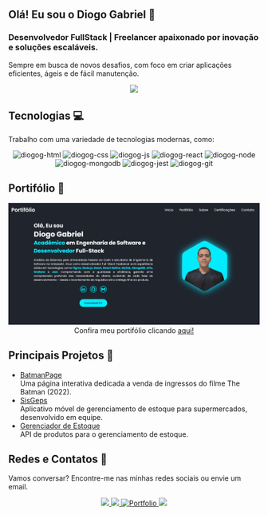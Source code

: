 ## Olá! Eu sou o Diogo Gabriel 👋
### Desenvolvedor FullStack | Freelancer apaixonado por inovação e soluções escaláveis.
Sempre em busca de novos desafios, com foco em criar aplicações eficientes, ágeis e de fácil manutenção.

<div align="center">
    <img src="https://github-readme-stats.vercel.app/api?username=DiogoG-dev&theme=blue-green">
</div>

## Tecnologias 💻
Trabalho com uma variedade de tecnologias modernas, como:

<div align="center">
    <img alt="diogog-html" src="https://img.shields.io/badge/HTML5-E34F26?style=for-the-badge&logo=html5&logoColor=white">
    <img alt="diogog-css" src="https://img.shields.io/badge/CSS3-1572B6?style=for-the-badge&logo=css3&logoColor=white">
    <img alt="diogog-js" src="https://img.shields.io/badge/JavaScript-F7DF1E?style=for-the-badge&logo=javascript&logoColor=black">
    <img alt="diogog-react" src="https://img.shields.io/badge/React-20232A?style=for-the-badge&logo=react&logoColor=61DAFB">
    <img alt="diogog-node" src="https://img.shields.io/badge/Node.js-43853D?style=for-the-badge&logo=node.js&logoColor=white">
    <img alt="diogog-mongodb" src="https://img.shields.io/badge/MongoDB-4EA94B?style=for-the-badge&logo=mongodb&logoColor=white">
    <img alt="diogog-jest" src="https://img.shields.io/badge/Jest-323330?style=for-the-badge&logo=Jest&logoColor=white">
    <img alt="diogog-git" src="https://img.shields.io/badge/GIT-E44C30?style=for-the-badge&logo=git&logoColor=white">
</div>

## Portifólio 🚀
<a href="https://diogog-dev.github.io/Portifolio/">
    <img src="./telaPotifolio.jpg">
</a>
<div align=center>Confira meu portifólio clicando <a href="https://diogog-dev.github.io/Portifolio/">aqui!</a></div>

## Principais Projetos 🌟
- <a href="https://github.com/DiogoG-dev/BatmanPage">BatmanPage</a><br>
Uma página interativa dedicada a venda de ingressos do filme The Batman (2022).
- <a href="https://github.com/DiogoG-dev/SisGeps_Mobile">SisGeps</a><br>
Aplicativo móvel de gerenciamento de estoque para supermercados, desenvolvido em equipe.
- <a href="https://github.com/DiogoG-dev/API-Food_Inventory_Manager">Gerenciador de Estoque</a><br>
API de produtos para o gerenciamento de estoque.


## Redes e Contatos 📱
Vamos conversar? Encontre-me nas minhas redes sociais ou envie um email.

<div align="center">
    <a href="https://www.linkedin.com/in/diogogabriel-developer/">
        <img src="https://img.shields.io/badge/LinkedIn-0077B5?style=for-the-badge&logo=linkedin&logoColor=white">
    </a>
    <a href="https://discord.com/users/760498167199432756">
        <img src="https://img.shields.io/badge/Discord-7289DA?style=for-the-badge&logo=discord&logoColor=white">
    </a>
    <a href="https://diogog-dev.github.io/Portifolio/">
        <img src="https://img.shields.io/badge/-Portfolio-%23000000?style=for-the-badge&logo=github&logoColor=white" alt="Portfolio">
    </a>
    <a href="mailto:diogogabriel.tech@gmail.com">
        <img src="https://img.shields.io/badge/Gmail-D14836?style=for-the-badge&logo=gmail&logoColor=white">
    </a>
</div>
